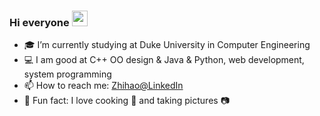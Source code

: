 ### Hi everyone <a href="https://www.gautamkrishnar.com/"><img src="https://media.giphy.com/media/hvRJCLFzcasrR4ia7z/giphy.gif" width="25px"></a>

<!--
**zeee233/zeee233** is a ✨ _special_ ✨ repository because its `README.md` (this file) appears on your GitHub profile.

Here are some ideas to get you started:
-->
- :mortar_board: I’m currently studying at Duke University in Computer Engineering
- :computer: I am good at C++ OO design & Java & Python, web development, system programming
- :mailbox: How to reach me: [Zhihao@LinkedIn](https://www.linkedin.com/in/zhihao-zou/)
- :violin: Fun fact: I love cooking :rice: and taking pictures :camera:

